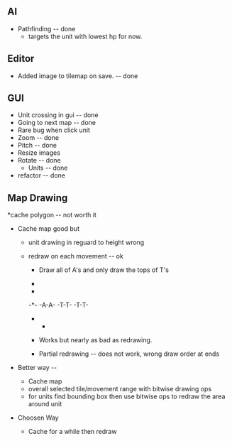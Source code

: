 AI
--
* Pathfinding -- done 
  * targets the unit with lowest hp for now.


Editor
-----
* Added image to tilemap on save. -- done


GUI
---
* Unit crossing in gui -- done
* Going to next map    -- done 
* Rare bug when click unit
* Zoom  -- done
* Pitch -- done
* Resize images
* Rotate -- done 
  * Units -- done
* refactor -- done

Map Drawing
-----------

*cache polygon -- not worth it
* Cache map good but  
	* unit drawing in reguard to height wrong 
	* redraw on each movement -- ok
		
		* Draw all of A's  and only draw the tops of T's
	 
		*    
		-
	   -*-
	  -A-A-
	 -T-T-
      -T-T-
       - -
       * Works but nearly as bad as redrawing.
       
       * Partial redrawing -- does not work, wrong draw order at ends  

* Better way -- 
	* Cache map 
	* overall selected tile/movement range with bitwise drawing ops 
	* for units find bounding box then use bitwise ops to redraw the area around unit

* Choosen Way
	* Cache for a while then redraw


